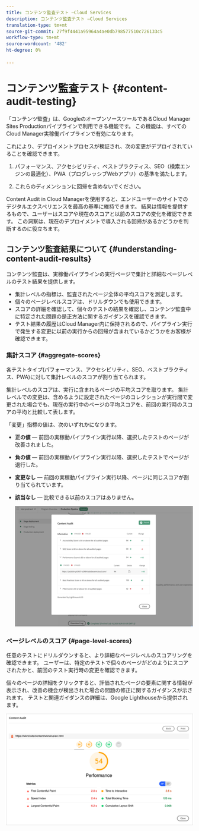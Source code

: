 ```yaml
---
title: コンテンツ監査テスト —Cloud Services
description: コンテンツ監査テスト —Cloud Services
translation-type: tm+mt
source-git-commit: 27f9f4441a95964a4ae0db798577510c726133c5
workflow-type: tm+mt
source-wordcount: '482'
ht-degree: 0%

---
```



# コンテンツ監査テスト {#content-audit-testing}

「コンテンツ監査」は、GoogleのオープンソースツールであるCloud Manager Sites Productionパイプラインで利用できる機能です。 この機能は、すべてのCloud Manager実稼働パイプラインで有効になります。

これにより、デプロイメントプロセスが検証され、次の変更がデプロイされていることを確認できます。

1. パフォーマンス、アクセシビリティ、ベストプラクティス、SEO（検索エンジンの最適化）、PWA（プログレッシブWebアプリ）の基準を満たします。

1. これらのディメンションに回帰を含めないでください。

Content Audit in Cloud Managerを使用すると、エンドユーザーのサイトでのデジタルエクスペリエンスを最高の基準に維持できます。 結果は情報を提供するもので、ユーザーはスコアや現在のスコアと以前のスコアの変化を確認できます。 この洞察は、現在のデプロイメントで導入される回帰があるかどうかを判断するのに役立ちます。

## コンテンツ監査結果について {#understanding-content-audit-results}

コンテンツ監査は、実稼働パイプラインの実行ページで集計と詳細なページレベルのテスト結果を提供します。

* 集計レベルの指標は、監査されたページ全体の平均スコアを測定します。
* 個々のページレベルスコアは、ドリルダウンでも使用できます。
* スコアの詳細を確認して、個々のテストの結果を確認し、コンテンツ監査中に特定された問題の是正方法に関するガイダンスを確認できます。
* テスト結果の履歴はCloud Manager内に保持されるので、パイプライン実行で発生する変更に以前の実行からの回帰が含まれているかどうかをお客様が確認できます。

### 集計スコア {#aggregate-scores}

各テストタイプ(パフォーマンス、アクセシビリティ、SEO、ベストプラクティス、PWA)に対して集計レベルのスコアが割り当てられます。

集計レベルのスコアは、実行に含まれるページの平均スコアを取ります。 集計レベルでの変更は、含めるように設定されたページのコレクションが実行間で変更された場合でも、現在の実行中のページの平均スコアを、前回の実行時のスコアの平均と比較して表します。

「変更」指標の値は、次のいずれかになります。

* **正の値** — 前回の実稼動パイプライン実行以降、選択したテストのページが改善されました。

* **負の値** — 前回の実稼動パイプライン実行以降、選択したテストでページが退行した。

* **変更なし** — 前回の実稼動パイプライン実行以降、ページに同じスコアが割り当てられています。

* **該当なし** — 比較できる以前のスコアはありません。

   ![](/help/implementing/developing/introduction/assets/content-audit-test1.png)

### ページレベルのスコア {#page-level-scores}

任意のテストにドリルダウンすると、より詳細なページレベルのスコアリングを確認できます。 ユーザーは、特定のテストで個々のページがどのようにスコアされたかと、前回のテスト実行時の変更を確認できます。

個々のページの詳細をクリックすると、評価されたページの要素に関する情報が表示され、改善の機会が検出された場合の問題の修正に関するガイダンスが示されます。 テストと関連ガイダンスの詳細は、Google Lighthouseから提供されます。

![](/help/implementing/developing/introduction/assets/page-level-scores.png)

